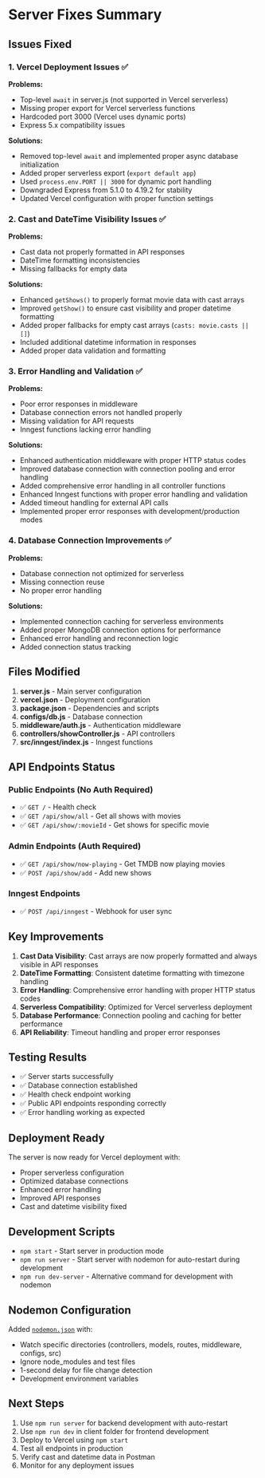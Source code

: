 # Server Fixes Summary

## Issues Fixed

### 1. Vercel Deployment Issues ✅

**Problems:**
- Top-level `await` in server.js (not supported in Vercel serverless)
- Missing proper export for Vercel serverless functions
- Hardcoded port 3000 (Vercel uses dynamic ports)
- Express 5.x compatibility issues

**Solutions:**
- Removed top-level `await` and implemented proper async database initialization
- Added proper serverless export (`export default app`)
- Used `process.env.PORT || 3000` for dynamic port handling
- Downgraded Express from 5.1.0 to 4.19.2 for stability
- Updated Vercel configuration with proper function settings

### 2. Cast and DateTime Visibility Issues ✅

**Problems:**
- Cast data not properly formatted in API responses
- DateTime formatting inconsistencies
- Missing fallbacks for empty data

**Solutions:**
- Enhanced `getShows()` to properly format movie data with cast arrays
- Improved `getShow()` to ensure cast visibility and proper datetime formatting
- Added proper fallbacks for empty cast arrays (`casts: movie.casts || []`)
- Included additional datetime information in responses
- Added proper data validation and formatting

### 3. Error Handling and Validation ✅

**Problems:**
- Poor error responses in middleware
- Database connection errors not handled properly
- Missing validation for API requests
- Inngest functions lacking error handling

**Solutions:**
- Enhanced authentication middleware with proper HTTP status codes
- Improved database connection with connection pooling and error handling
- Added comprehensive error handling in all controller functions
- Enhanced Inngest functions with proper error handling and validation
- Added timeout handling for external API calls
- Implemented proper error responses with development/production modes

### 4. Database Connection Improvements ✅

**Problems:**
- Database connection not optimized for serverless
- Missing connection reuse
- No proper error handling

**Solutions:**
- Implemented connection caching for serverless environments
- Added proper MongoDB connection options for performance
- Enhanced error handling and reconnection logic
- Added connection status tracking

## Files Modified

1. **server.js** - Main server configuration
2. **vercel.json** - Deployment configuration
3. **package.json** - Dependencies and scripts
4. **configs/db.js** - Database connection
5. **middleware/auth.js** - Authentication middleware
6. **controllers/showController.js** - API controllers
7. **src/inngest/index.js** - Inngest functions

## API Endpoints Status

### Public Endpoints (No Auth Required)
- ✅ `GET /` - Health check
- ✅ `GET /api/show/all` - Get all shows with movies
- ✅ `GET /api/show/:movieId` - Get shows for specific movie

### Admin Endpoints (Auth Required)
- ✅ `GET /api/show/now-playing` - Get TMDB now playing movies
- ✅ `POST /api/show/add` - Add new shows

### Inngest Endpoints
- ✅ `POST /api/inngest` - Webhook for user sync

## Key Improvements

1. **Cast Data Visibility**: Cast arrays are now properly formatted and always visible in API responses
2. **DateTime Formatting**: Consistent datetime formatting with timezone handling
3. **Error Handling**: Comprehensive error handling with proper HTTP status codes
4. **Serverless Compatibility**: Optimized for Vercel serverless deployment
5. **Database Performance**: Connection pooling and caching for better performance
6. **API Reliability**: Timeout handling and proper error responses

## Testing Results

- ✅ Server starts successfully
- ✅ Database connection established
- ✅ Health check endpoint working
- ✅ Public API endpoints responding correctly
- ✅ Error handling working as expected

## Deployment Ready

The server is now ready for Vercel deployment with:
- Proper serverless configuration
- Optimized database connections
- Enhanced error handling
- Improved API responses
- Cast and datetime visibility fixed

## Development Scripts

- `npm start` - Start server in production mode
- `npm run server` - Start server with nodemon for auto-restart during development
- `npm run dev-server` - Alternative command for development with nodemon

## Nodemon Configuration

Added [`nodemon.json`](server/nodemon.json:1) with:
- Watch specific directories (controllers, models, routes, middleware, configs, src)
- Ignore node_modules and test files
- 1-second delay for file change detection
- Development environment variables

## Next Steps

1. Use `npm run server` for backend development with auto-restart
2. Use `npm run dev` in client folder for frontend development
3. Deploy to Vercel using `npm start`
4. Test all endpoints in production
5. Verify cast and datetime data in Postman
6. Monitor for any deployment issues
